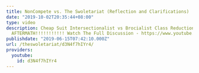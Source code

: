 ```yaml
---
title: NonCompete vs. The Swoletariat (Reflection and Clarifications)
date: "2019-10-02T20:35:44+08:00"
type: video
description: Cheap Suit Intersectionalist vs Brocialist Class Reductionist EPIC BATTLE
  AFTERMATH!!!!!!!!!!! Watch The Full Discussion - https://www.youtube.com/watch?v=uT5A0sVd0xI
publishdate: "2019-06-15T07:42:10.000Z"
url: /theswoletariat/d3N4f7hIYr4/
providers:
  youtube:
    id: d3N4f7hIYr4
---
```

